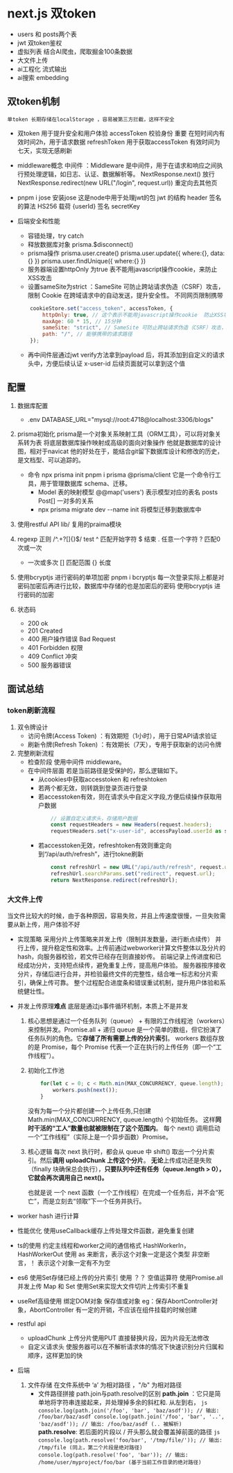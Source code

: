 # next.js  双token
- users 和 posts两个表
- jwt 双token鉴权
- 虚拟列表
    结合AI爬虫，爬取掘金100条数据
- 大文件上传
- ai工程化
    流式输出
- ai搜索
    embedding

## 双token机制
    单token 长期存储在localStorage ，容易被第三方拦截，这样不安全 
- 双token  用于提升安全和用户体验
    accessToken 校验身份 重要 在短时间内有效时间2h，用于请求数据
    refreshToken 用于获取accessToken 有效时间为七天，实现无感刷新 

- middleware概念
    中间件 ：Middleware 是中间件，用于在请求和响应之间执行预处理逻辑，如日志、认证、数据解析等。
    NextResponse.next() 放行
    NextResponse.redirect(new URL("/login", request.url)) 重定向去其他页

-  pnpm i jose 安装jose 这是node中用于处理jwt的包
    jwt 的结构
        header 签名的算法 HS256
        载荷 {userId}
        签名 
            secretKey 
- 后端安全和性能
    - 容错处理，try catch
    - 释放数据库对象 prisma.$disconnect()
    - prisma操作
        prisma.user.create()
        prisma.user.update({
            where:{},
            data:{}
        })
        prisma.user.findUnique({
            where:{}
        })
    - 服务器端设置httpOnly 为true 表不能用javascript操作cookie，来防止XSS攻击
    - 设置sameSite为strict ：SameSite 可防止跨站请求伪造（CSRF）攻击，限制 Cookie 在跨域请求中的自动发送，提升安全性。 不同网页限制携带
    ```js  
        cookieStore.set("access_token", accessToken, {
            httpOnly: true, // 这个表示不能用javascript操作cookie  防止XSS攻击（通过js获取cookie）
            maxAge: 60 * 15, // 15分钟
            sameSite: "strict", // SameSite 可防止跨站请求伪造（CSRF）攻击，限制 Cookie 在跨域请求中的自动发送，提升安全性。
            path: "/", // 能够携带的请求路径
        });
    ```
    - 再中间件层通过jwt verify方法拿到payload 后，将其添加到自定义的请求头中，方便后续认证
        x-user-id
        后续页面就可以拿到这个值




## 配置
1. 数据库配置
    - .env
        DATABASE_URL="mysql://root:4718@localhost:3306/blogs"
2. prisma初始化
    prisma是一个对象关系映射工具（ORM工具），可以将对象关系转为表
    将底层数据库操作映射成高级的面向对象操作
    他就是数据库的设计图，相对于navicat 他的好处在于，能结合git留下数据库设计和修改的历史，是文档型、可以追踪的。
    - 命令
        npx prisma init
        pnpm i prisma @prisma/client 它是一个命令行工具，用于管理数据库 schema、迁移。
        - Model 表的映射模型
            @@map('users') 表示模型对应的表名
            posts Post[] 一对多的关系
        - npx prisma migrate dev --name init 将模型迁移到数据库中
    
3. 使用restful API
    lib/ 复用的praima模块

4. regexp
    正则
    /^.+?[]{}$/ test
    ^ 匹配开始字符 $ 结束 
    . 任意一个字符
    ? 匹配0次或一次
    + 一次或多次
    [] 匹配范围
    {} 长度  

5. 使用bcryptjs 进行密码的单项加密
    pnpm i bcryptjs
    每一次登录实际上都是对密码加密后再进行比较，数据库中存储的也是加密后的密码
    使用bcryptjs 进行密码的加密
6. 状态码
    - 200 ok
    - 201 Created
    - 400 用户操作错误 Bad Request
    - 401 Forbidden 权限
    - 409 Conflict 冲突
    - 500 服务器错误


## 面试总结



### token刷新流程
1. 双令牌设计
    - 访问令牌(Access Token) ：有效期短（1小时），用于日常API请求验证
    - 刷新令牌(Refresh Token) ：有效期长（7天），专用于获取新的访问令牌
2. 完整刷新流程
    - 检查阶段 使用中间件 middleware。
    - 在中间件层面
        若是当前路径是受保护的，那么逻辑如下。
        - 从cookies中获取accesstoken 和 refreshtoken
        - 若两个都无效，则转跳到登录页进行登录
        - 若accesstoken有效，则在请求头中自定义字段,方便后续操作获取用户数据
            ```js
                // 设置自定义请求头，存储用户数据
                const requestHeaders = new Headers(request.headers);
                requestHeaders.set("x-user-id", accessPayload.userId as string);
            ```
        - 若accesstoken无效，refreshtoken有效则重定向到“/api/auth/refresh”，进行tokne刷新
            ```js
                const refreshUrl = new URL("/api/auth/refresh", request.url);
                refreshUrl.searchParams.set("redirect", request.url);
                return NextResponse.redirect(refreshUrl);
            ```


### 大文件上传
当文件比较大的时候，由于各种原因，容易失败，并且上传速度很慢，一旦失败需要从新上传，用户体验不好

- 实现策略
    采用分片上传策略来并发上传（限制并发数量，进行断点续传）
    并行上传，提升稳定性和效率。上传前通过webworker计算文件整体以及分片的hash，向服务器校验，若文件已经存在则直接妙传。
    前端记录上传进度和已经成功分片，支持短点续传，避免重复上传，提高用户体验。
    服务器按序接收分片，存储后进行合并，并检验最终文件的完整性，结合唯一标志和分片索引，确保上传可靠。
    整个过程配合进度条和错误重试机制，提升用户体验和系统健壮性。

- 并发上传原理**难点**
    底层是通过js事件循环机制，本质上不是并发
    1. 核心思想是通过一个任务队列（queue） + 有限的工作线程池（workers）来控制并发。Promise.all + 递归
        queue 是一个简单的数组，但它扮演了任务队列的角色。它**存储了所有需要上传的分片索引**。
        workers 数组存放的是 Promise，每个 Promise 代表一个正在执行的上传任务（即一个“工作线程”）。
    2. 初始化工作池
        ```js
            for(let c = 0; c < Math.min(MAX_CONCURRENCY, queue.length); c++){
                workers.push(next());
            }
        ```
        没有为每一个分片都创建一个上传任务,只创建 Math.min(MAX_CONCURRENCY, queue.length) 个初始任务。
        这样**同时干活的“工人”数量也就被限制在了这个范围内**。
        每个 next() 调用启动一个“工作线程”（实际上是一个异步函数）Promise。
    3.  核心逻辑
        每次 next 执行时，都会从 queue 中 shift() 取出一个分片索引。然后**调用 uploadChunk 上传这个分片**。
        **无论**上传成功还是失败（finally 块确保总会执行），**只要队列中还有任务（queue.length > 0），它就会再次调用自己 next()。**

        也就是说 一个 next 函数（一个工作线程）在完成一个任务后，并不会“死亡”，而是立刻去“领取”下一个任务并执行。


- worker hash 进行计算
- 性能优化
    使用useCallback缓存上传处理文件函数，避免重复创建
- ts的使用
    约定主线程和worker之间的通信格式
    HashWorkerIn，HashWorkerOut
    使用 as 来断言，表示这个对象一定是这个类型
    非空断言，！ 表示这个对象一定有不为空

- es6
    使用Set存储已经上传的分片索引
    使用 ？？ 空值运算符
    使用Promise.all 并发上传
    Map 和 Set
        使用Set来实现大文件切片上传索引不重复

- useRef高级使用
    绑定DOM对象
    保存值或对象
    eg：保存AbortController对象，AbortController 有一定的开销，不应该在组件挂载的时候创建

- restful api
    - uploadChunk 上传分片使用PUT  直接替换片段，因为片段无法修改
    - 自定义请求头 使服务器可以在不解析请求体的情况下快速识别分片归属和顺序，这样更加的快


- 后端
    1. 文件存储
        在文件系统中 ‘a’ 为相对路径 ，"/b" 为相对路径
        - 文件路径拼接 path.join与path.resolve的区别
            **path.join** ：它只是简单地将字符串连接起来，并处理掉多余的斜杠和.
                从左到右，
                ```js
                console.log(path.join('/foo', 'bar', 'baz/asdf')); // 输出: /foo/bar/baz/asdf
                console.log(path.join('/foo', 'bar', '..', 'baz/asdf')); // 输出: /foo/baz/asdf (.. 被解析)
                ```
            **path.resolve**:
                若后面的片段以 / 开头那么就会覆盖掉前面的路径
                ```js
                    console.log(path.resolve('foo/bar', '/tmp/file/')); // 输出: /tmp/file (同上，第二个片段是绝对路径)
                    console.log(path.resolve('foo', 'bar')); // 输出: /home/user/myproject/foo/bar (基于当前工作目录的绝对路径)
                ```